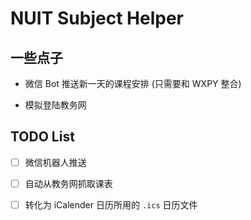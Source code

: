 # NUIT Subject Helper

## 一些点子

* 微信 Bot 推送新一天的课程安排 (只需要和 WXPY 整合)

* 模拟登陆教务网

## TODO List

 - [ ] 微信机器人推送

 - [ ] 自动从教务网抓取课表
 
 - [ ] 转化为 iCalender 日历所用的 `.ics` 日历文件

 
